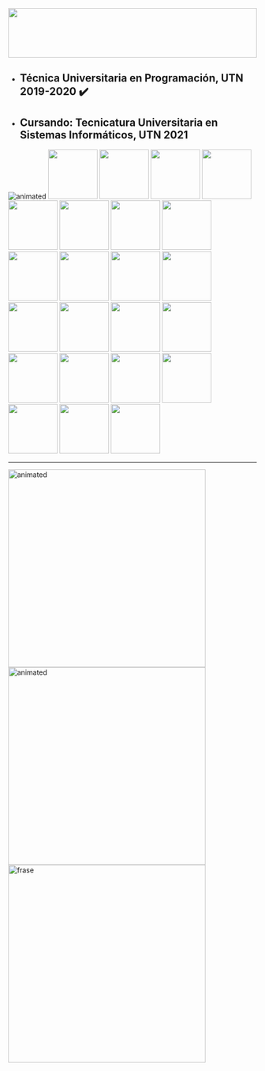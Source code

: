 <img height="100vh" width="100%" src="https://image.shutterstock.com/image-vector/dogs-banner-260nw-441292900.jpg">

- ## Técnica Universitaria en Programación, UTN 2019-2020 ✔️
- ## Cursando: Tecnicatura Universitaria en Sistemas Informáticos, UTN 2021

<div class="flex-container">
   <img src="https://atopisimo.com/wp-content/uploads/2020/05/A-la-mierda-mono-monkey-gif.gif" alt="animated" />
   <img height="100vh" src="https://1000logos.net/wp-content/uploads/2020/09/JavaScript-Logo.png" />
   <img height="100vh" src="https://cdn.iconscout.com/icon/free/png-512/c-programming-569564.png" />
   <img height="100vh" src="https://user-images.githubusercontent.com/42747200/46140125-da084900-c26d-11e8-8ea7-c45ae6306309.png" />
   <img height="100vh" src="https://seeklogo.com/images/C/c-sharp-c-logo-02F17714BA-seeklogo.com.png" />
   <img height="100vh" src="https://www.freepnglogos.com/uploads/logo-mysql-png/logo-mysql-mysql-and-moodle-elearningworld-5.png" />
   <img height="100vh" src="https://www.w3.org/html/logo/downloads/HTML5_Logo_512.png" />
   <img height="100vh" src="https://image.flaticon.com/icons/png/512/919/919826.png" />
   <img height="100vh" src="https://cdn4.iconfinder.com/data/icons/google-i-o-2016/512/google_firebase-2-512.png" />
   <img height="100vh" src="https://joseacat.io/wp-content/uploads/2017/10/logo_cordova.png" />
   <img height="100vh" src="https://upload.wikimedia.org/wikipedia/commons/thumb/4/4c/Typescript_logo_2020.svg/1200px-Typescript_logo_2020.svg.png" />
   <img height="100vh" src="https://upload.wikimedia.org/wikipedia/commons/thumb/2/27/PHP-logo.svg/711px-PHP-logo.svg.png" />
   <img height="100vh" src="https://upload.wikimedia.org/wikipedia/commons/thumb/b/b2/Bootstrap_logo.svg/480px-Bootstrap_logo.svg.png" />
   <img height="100vh" src="https://upload.wikimedia.org/wikipedia/commons/thumb/c/cf/Angular_full_color_logo.svg/1200px-Angular_full_color_logo.svg.png" />
   <img height="100vh" src="https://www.abd.es/wp-content/uploads/2018/11/sql-server-logo.png" />
   <img height="100vh" src="https://tech.tribalyte.eu/wp-content/uploads/2018/05/ionic.png" />
   <img height="100vh" src="https://upload.wikimedia.org/wikipedia/commons/a/af/Tux.png" />
   <img height="100vh" src="https://static.wikia.nocookie.net/caniscanem/images/c/cc/Android_logo.png/revision/latest?cb=20201011070043&path-prefix=es" /> 
   <img height="100vh" src="https://i.pinimg.com/originals/67/07/cf/6707cfe60d0ae430dea81b1a5cdd3402.png" /> 
   <img height="100vh" src="https://cdn4.iconfinder.com/data/icons/scripting-and-programming-languages/512/JQuery_logo-512.png" /> 
   <img height="100vh" src="https://material.angular.io/assets/img/angular-material-logo.svg" /> 
   <img height="100vh" src="https://1000marcas.net/wp-content/uploads/2020/11/Java-logo.png" /> 
   <img height="100vh" src="https://upload.wikimedia.org/wikipedia/commons/9/93/MongoDB_Logo.svg" /> 
   <img height="100vh" src="https://folderit.net/wp-content/uploads/2014/06/uml-logo.jpg" /> 
</div> 

<hr>

<div class="flex-container">
    <td><img width="400vw"src="https://media3.giphy.com/media/6voi54cT9s7gQ/giphy.gif" alt="animated" /></td>
    <td><img width="400vw" src="https://1.bp.blogspot.com/-GgT7W1TVWeI/Wvs2RcIQD7I/AAAAAAAAC1Y/cJciUDPw6xw2I_-ztrJddQ2PWCBICU9RgCLcBGAs/s1600/giphy.gif" alt="animated" />
    <td><img width="400vw" src="https://i.ibb.co/Qp4rVNL/Screenshot-20210625-182824-Chrome.jpg" alt="frase"/>
</div>
